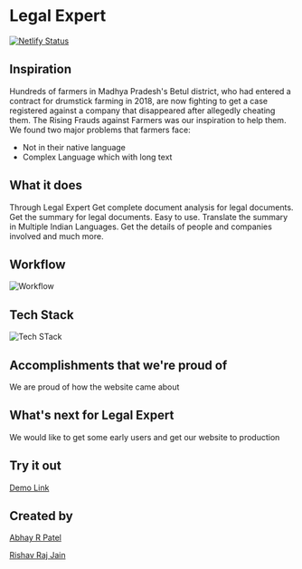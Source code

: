 # Legal Expert



[![Netlify Status](https://api.netlify.com/api/v1/badges/5a04bd7b-8245-40e9-8447-d89f85ae0922/deploy-status)](https://app.netlify.com/sites/legalexpert/deploys)

## Inspiration
Hundreds of farmers in Madhya Pradesh's Betul district, who had entered a contract for drumstick farming in 2018, are now fighting to get a case registered against a company that disappeared after allegedly cheating them.
The Rising Frauds against Farmers was our inspiration to help them.
We found two major problems that farmers face:
<ul>
<li>Not in their native language</li>
<li>Complex Language which with long text</li>
</ul>

## What it does
Through Legal Expert Get complete document analysis for legal documents. Get the summary for legal documents. Easy to use. Translate the summary in Multiple Indian Languages. Get the details of people and companies involved and much more.

## Workflow
![Workflow](https://i.ibb.co/JFS3kSs/3.png)

## Tech Stack
![Tech STack](https://i.ibb.co/n7zqxy6/4.png)

## Accomplishments that we're proud of
We are proud of how the website came about

## What's next for Legal Expert
We would like to get some early users and get our website to production


## Try it out
[Demo Link](https://legalexpert.netlify.app/)


## Created by 
[Abhay R Patel](https://github.com/abhayrpatel10)

[Rishav Raj Jain](https://github.com/rishavrajjain)


